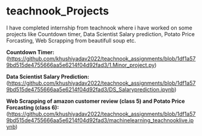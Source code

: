 # teachnook_Projects
I have completed internship from teachnook where i have worked on some projects like Countdown timer, Data Scientist Salary prediction, Potato Price Forcasting, Web Scrapping from beautifull soup etc.

**Countdown Timer:** (https://github.com/khushiyadav2022/teachnook_assignments/blob/1df1a579bd515de4755666aa5e6214f04d92fad3/1.Minor_project.py)

**Data Scientist Salary Prediction:**
(https://github.com/khushiyadav2022/teachnook_assignments/blob/1df1a579bd515de4755666aa5e6214f04d92fad3/DS_Salaryprediction.ipynb)

**Web Scrapping of amazon customer review (class 5) and Potato Price Forcasting (class 6):**
(https://github.com/khushiyadav2022/teachnook_assignments/blob/1df1a579bd515de4755666aa5e6214f04d92fad3/machinelearning_teachnooklive.ipynb)



